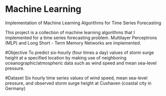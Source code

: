 # Machine Learning
Implementation of Machine Learning Algorithms for Time Series Forecasting

This project is a collection of machine learning algorithms that I implemented for a time series forecasting problem. Multilayer Perceptrons (MLP) and Long Short - Term Memory Networks are implemented. 

#Objective
To predict six-hourly (four times a day) values of storm surge height at a specified location by making use of neighboring oceanographic/atmospheric data such as wind speed and mean sea-level pressure.

#Dataset
Six hourly time series values of wind speed, mean sea-level pressure, and observed storm surge height at Cuxhaven (coastal city in Germany) 

